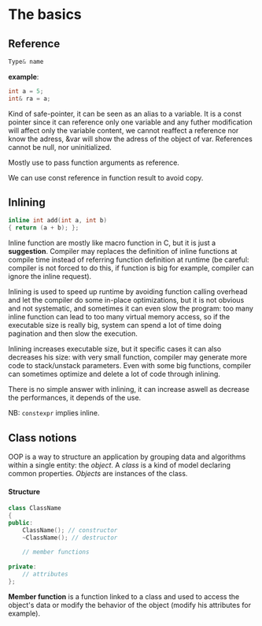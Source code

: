 # The basics

Reference
---------

``` c++
Type& name
```
**example**: 
``` c++
int a = 5;
int& ra = a;
```

Kind of safe-pointer, it can be seen as an alias to a variable. It is a const pointer since it can reference only one variable and any futher modification will affect only the variable content, we cannot reaffect a reference nor know the adress, &var will show the adress of the object of var. References cannot be null, nor uninitialized.

Mostly use to pass function arguments as reference.

We can use const reference in function result to avoid copy.

Inlining
--------

``` c++
inline int add(int a, int b)
{ return (a + b); };
```

Inline function are mostly like macro function in C, but it is just a **suggestion**. Compiler may replaces the definition of inline functions at compile time instead of referring function definition at runtime (be careful: compiler is not forced to do this, if function is big for example, compiler can ignore the inline request).

Inlining is used to speed up runtime by avoiding function calling overhead and let the compiler do some in-place optimizations, but it is not obvious and not systematic, and sometimes it can even slow the program: too many inline function can lead to too many virtual memory access, so if the executable size is really big, system can spend a lot of time doing pagination and then slow the execution.

Inlining increases executable size, but it specific cases it can also decreases his size: with very small function, compiler may generate more code to stack/unstack parameters. Even with some big functions, compiler can sometimes optimize and delete a lot of code through inlining.

There is no simple answer with inlining, it can increase aswell as decrease the performances, it depends of the use.

NB: ```constexpr``` implies inline.

Class notions
-------------

OOP is a way to structure an application by grouping data and algorithms within a single entity: the *object*.
A *class* is a kind of model declaring common properties. *Objects* are instances of the class.

#### Structure

``` c++
class ClassName
{
public:
    ClassName(); // constructor
    ~ClassName(); // destructor
    
    // member functions
    
private:
    // attributes
};
```

**Member function** is a function linked to a class and used to access the object's data or modify the behavior of the object (modify his attributes for example).
